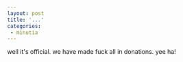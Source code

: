 ```yaml
---
layout: post
title: '...'
categories:
 - minutia
---
```


well it's official. we have made fuck all in donations. yee ha!

